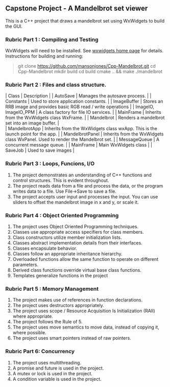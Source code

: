 ## Capstone Project - A Mandelbrot set viewer
This is a C++ project that draws a mandelbrot set using WxWidgets to build the GUI.

### Rubric Part 1 : Compiling and Testing
WxWidgets will need to be installed.  See [wxwidgets home page](https://www.wxwidgets.org/) for details.
Instructions for building and running:
> git clone https://github.com/mansonjones/Cpp-Mandelbrot.git
> cd Cpp-Mandelbrot
> mkdir build
> cd build
> cmake .. && make
> ./mandelbrot 

### Rubric Part 2 : Files and class structure.

| Class | Description |
| AutoSave | Manages the autosave process. |
| Constants | Used to store application constants. |
| ImageBuffer | Stores an RRB image and provides basic RGB read / write operations |
| ImageIO, ImageIO_PPM | A class factory for file IO services. |
| MainFrame | Inherits from the WxWidgets class WxFrame. |
| Mandelbrot | Renders a mandelbrot set into an image buffer. |  
| MandelbrotApp | Inherits from the WxWidgets class wxApp.  This is the launch point for the app. |
| MandelbrotPanel | Inherits from the WxWidgets class WxPanel.  Used to render the Mandelbrot set. |
| MessageQueue | A concurrent message queue. |
| MainFrame | Main WxWidgets class |
| SaveJob | Used to save images |

### Rubric Part 3 : Loops, Funcions, I/O
1. The project demonstrates an understanding of C++ functions and control structures. This is evident throughout.
2. The project reads data from a file and process the data, or the program writes data to a file.  Use File->Save to
save a file.
3. The project accepts user input and processes the input. You can use sliders to offset the mandelbrot image in x and y,
or scale it.

### Rubric Part 4 : Object Oriented Programming
1. The project uses Object Oriented Programming techniques.
2. Classes use appropriate access specifiers for class members.
3. Class constructors utilize member initialization lists.
4. Classes abstract implementation details from their interfaces.
5. Classes encapsulate behavior.
6. Classes follow an appropriate inheritance hierarchy.
7. Overloaded functions allow the same function to operate on different parameters.
8. Derived class functions override virtual base class functions.
9. Templates generalize functions in the project

### Rubric Part 5 : Memory Management
1. The project makes use of references in function declarations.
2. The project uses destructors appropriately.
3. The project uses scope / Resource Acquisition Is Initialization (RAII) where appropriate.
4. The project follows the Rule of 5.
5. The project uses move semantics to move data, instead of copying it, where possible.
6. The project uses smart pointers instead of raw pointers.

### Rubric Part 6: Concurrency
1. The project uses multithreading.
2. A promise and future is used in the project.
3. A mutex or lock is used in the project.
4. A condition variable is used in the project.


 

